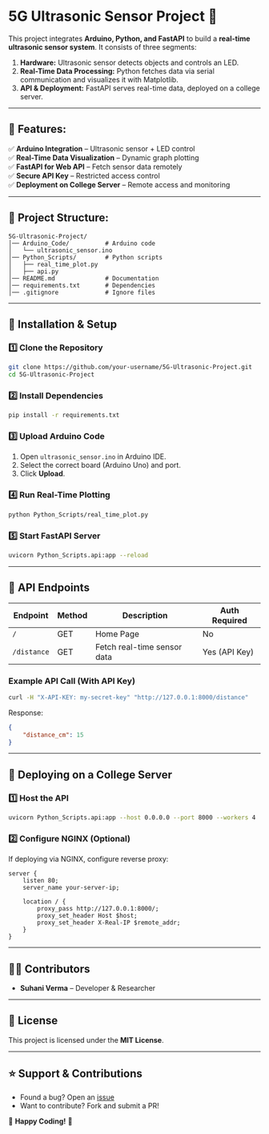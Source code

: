 # 5G Ultrasonic Sensor Project 🚀

This project integrates **Arduino, Python, and FastAPI** to build a **real-time ultrasonic sensor system**. It consists of three segments:

1. **Hardware:** Ultrasonic sensor detects objects and controls an LED.
2. **Real-Time Data Processing:** Python fetches data via serial communication and visualizes it with Matplotlib.
3. **API & Deployment:** FastAPI serves real-time data, deployed on a college server.

---

## 📌 Features:
✅ **Arduino Integration** – Ultrasonic sensor + LED control  
✅ **Real-Time Data Visualization** – Dynamic graph plotting  
✅ **FastAPI for Web API** – Fetch sensor data remotely  
✅ **Secure API Key** – Restricted access control  
✅ **Deployment on College Server** – Remote access and monitoring  

---

## 📂 Project Structure:
```
5G-Ultrasonic-Project/
│── Arduino_Code/          # Arduino code
│   └── ultrasonic_sensor.ino
│── Python_Scripts/        # Python scripts
│   ├── real_time_plot.py
│   ├── api.py
│── README.md              # Documentation
│── requirements.txt       # Dependencies
│── .gitignore             # Ignore files
```

---

## 🚀 Installation & Setup

### **1️⃣ Clone the Repository**
```sh
git clone https://github.com/your-username/5G-Ultrasonic-Project.git
cd 5G-Ultrasonic-Project
```

### **2️⃣ Install Dependencies**
```sh
pip install -r requirements.txt
```

### **3️⃣ Upload Arduino Code**
1. Open `ultrasonic_sensor.ino` in Arduino IDE.
2. Select the correct board (Arduino Uno) and port.
3. Click **Upload**.

### **4️⃣ Run Real-Time Plotting**
```sh
python Python_Scripts/real_time_plot.py
```

### **5️⃣ Start FastAPI Server**
```sh
uvicorn Python_Scripts.api:app --reload
```

---

## 🔗 API Endpoints

| Endpoint       | Method | Description                      | Auth Required |
|---------------|--------|--------------------------------|--------------|
| `/`           | GET    | Home Page                     | No           |
| `/distance`   | GET    | Fetch real-time sensor data   | Yes (API Key)|

### **Example API Call (With API Key)**
```sh
curl -H "X-API-KEY: my-secret-key" "http://127.0.0.1:8000/distance"
```
Response:
```json
{
    "distance_cm": 15
}
```

---

## 🚀 Deploying on a College Server
### **1️⃣ Host the API**
```sh
uvicorn Python_Scripts.api:app --host 0.0.0.0 --port 8000 --workers 4
```

### **2️⃣ Configure NGINX (Optional)**
If deploying via NGINX, configure reverse proxy:
```nginx
server {
    listen 80;
    server_name your-server-ip;

    location / {
        proxy_pass http://127.0.0.1:8000/;
        proxy_set_header Host $host;
        proxy_set_header X-Real-IP $remote_addr;
    }
}
```

---

## 👨‍💻 Contributors
- **Suhani Verma** – Developer & Researcher  

---

## 📝 License
This project is licensed under the **MIT License**.

---

## ⭐ Support & Contributions
- Found a bug? Open an [issue](https://github.com/your-username/5G-Ultrasonic-Project/issues)
- Want to contribute? Fork and submit a PR!

🚀 **Happy Coding!** 🎯

